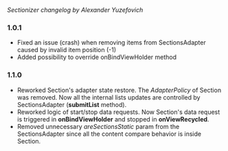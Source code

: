 *Sectionizer changelog by Alexander Yuzefovich*

### 1.0.1
- Fixed an issue (crash) when removing items from SectionsAdapter caused by invalid item position (-1)
- Added possibility to override onBindViewHolder method

### 1.1.0
- Reworked Section's adapter state restore. The *AdapterPolicy* of Section was removed. Now all the internal lists updates are controlled by SectionsAdapter (**submitList** method).
- Reworked logic of start/stop data requests. Now Section's data request is triggered in **onBindViewHolder** and stopped in **onViewRecycled**.
- Removed unnecessary *areSectionsStatic* param from the SectionsAdapter since all the content compare behavior is inside Section.